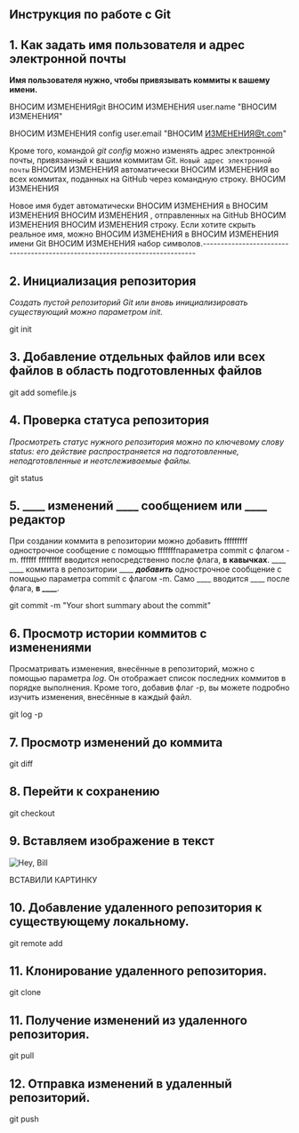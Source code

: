 ## Инструкция по работе с Git

## 1. Как задать имя пользователя и адрес электронной почты

**Имя пользователя нужно, чтобы привязывать коммиты к вашему имени.**

ВНОСИМ ИЗМЕНЕНИЯgit ВНОСИМ ИЗМЕНЕНИЯ user.name "ВНОСИМ ИЗМЕНЕНИЯ"

ВНОСИМ ИЗМЕНЕНИЯ config user.email "ВНОСИМ ИЗМЕНЕНИЯ@t.com"

Кроме того, командой *git config* можно изменять адрес электронной почты, привязанный к вашим коммитам Git. `Новый адрес электронной почты` ВНОСИМ ИЗМЕНЕНИЯ  автоматически ВНОСИМ ИЗМЕНЕНИЯ  во всех  коммитах,  поданных на GitHub через командную строку. ВНОСИМ ИЗМЕНЕНИЯ 

Новое имя   будет автоматически ВНОСИМ ИЗМЕНЕНИЯ  в ВНОСИМ ИЗМЕНЕНИЯ  ВНОСИМ ИЗМЕНЕНИЯ , отправленных на GitHub ВНОСИМ ИЗМЕНЕНИЯ  ВНОСИМ ИЗМЕНЕНИЯ  строку. Если хотите скрыть реальное имя, можно ВНОСИМ ИЗМЕНЕНИЯ  в ВНОСИМ ИЗМЕНЕНИЯ  имени Git ВНОСИМ ИЗМЕНЕНИЯ  набор символов.---------------------------------------------------------------------------- 

## 2. Инициализация репозитория

*Создать пустой репозиторий Git или вновь инициализировать существующий можно параметром init.*

git init

## 3. Добавление отдельных файлов или всех файлов в область подготовленных файлов

git add somefile.js

## 4. Проверка статуса репозитория

*Просмотреть статус нужного репозитория можно по ключевому слову status: его действие распространяется на подготовленные, неподготовленные и неотслеживаемые файлы.*

git status

## 5. ____ изменений ____ сообщением или ____ редактор

При создании коммита в репозитории можно добавить fffffffff однострочное сообщение с помощью fffffffпараметра commit с флагом -m. ffffff fffffffff вводится непосредственно после флага, **в кавычках**.
____ ____ коммита в репозитории ____ _________________________________________________________добавить_________________________________________________________ однострочное сообщение с помощью параметра commit с флагом -m. Само ____ вводится ____ после флага, **в ____**.

git commit -m "Your short summary about the commit"

## 6. Просмотр истории коммитов с изменениями

Просматривать изменения, внесённые в репозиторий, можно с помощью параметра *log*. Он отображает список последних коммитов в порядке выполнения. Кроме того, добавив флаг -p, вы можете подробно изучить изменения, внесённые в каждый файл.

git log -p

## 7. Просмотр изменений до коммита

git diff

## 8. Перейти к сохранению

git checkout

## 9. Вставляем изображение в текст

![Hey, Bill](cat1.jpg)

ВСТАВИЛИ КАРТИНКУ

## 10. Добавление удаленного репозитория к существующему локальному.

git remote add

## 11. Клонирование удаленного репозитория.

git clone

## 11. Получение изменений из удаленного репозитория.

git pull

## 12. Отправка изменений в удаленный репозиторий.

git push







